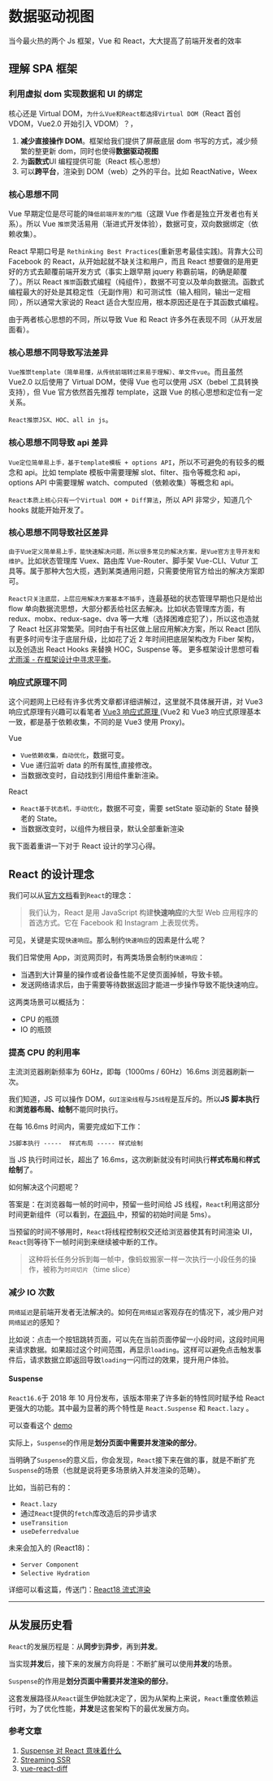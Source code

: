 # 数据驱动视图

当今最火热的两个 Js 框架，Vue 和 React，大大提高了前端开发者的效率

## 理解 SPA 框架

### **利用虚拟 dom 实现数据和 UI 的绑定**

核心还是 Virtual DOM，`为什么Vue和React都选择Virtual DOM`（React 首创 VDOM，Vue2.0 开始引入 VDOM）？，

1. **减少直接操作 DOM**。框架给我们提供了屏蔽底层 dom 书写的方式，减少频繁的整更新 dom，同时也使得**数据驱动视图**
2. 为**函数式**UI 编程提供可能（React 核心思想）
3. 可以**跨平台**，渲染到 DOM（web）之外的平台。比如 ReactNative，Weex

### 核心思想不同

Vue 早期定位是尽可能的`降低前端开发的门槛`（这跟 Vue 作者是独立开发者也有关系）。所以 Vue `推崇`灵活易用（渐进式开发体验），数据可变，双向数据绑定（依赖收集）。

React 早期口号是 `Rethinking Best Practices`(重新思考最佳实践)。背靠大公司 Facebook 的 React，从开始起就不缺关注和用户，而且 React 想要做的是用更好的方式去颠覆前端开发方式（事实上跟早期 jquery 称霸前端，的确是颠覆了）。所以 React `推崇`函数式编程（纯组件），数据不可变以及单向数据流。函数式编程最大的好处是其稳定性（无副作用）和可测试性（输入相同，输出一定相同），所以通常大家说的 React 适合大型应用，根本原因还是在于其函数式编程。

由于两者核心思想的不同，所以导致 Vue 和 React 许多外在表现不同（从开发层面看）。

### 核心思想不同导致写法差异

`Vue推崇template（简单易懂，从传统前端转过来易于理解）、单文件vue`。而且虽然 Vue2.0 以后使用了 Virtual DOM，使得 Vue 也可以使用 JSX（bebel 工具转换支持），但 Vue 官方依然首先推荐 template，这跟 Vue 的核心思想和定位有一定关系。

`React推崇JSX、HOC、all in js`。

### 核心思想不同导致 api 差异

`Vue定位简单易上手，基于template模板 + options API`，所以不可避免的有较多的概念和 api。比如 template 模板中需要理解 slot、filter、指令等概念和 api，options API 中需要理解 watch、computed（依赖收集）等概念和 api。

`React本质上核心只有一个Virtual DOM + Diff算法`，所以 API 非常少，知道几个 hooks 就能开始开发了。

### 核心思想不同导致社区差异

`由于Vue定义简单易上手，能快速解决问题，所以很多常见的解决方案，是Vue官方主导开发和维护`。比如状态管理库 Vuex、路由库 Vue-Router、脚手架 Vue-CLI、Vutur 工具等。属于那种大包大揽，遇到某类通用问题，只需要使用官方给出的解决方案即可。

`React只关注底层，上层应用解决方案基本不插手`，连最基础的状态管理早期也只是给出 flow 单向数据流思想，大部分都丢给社区去解决。比如状态管理库方面，有 redux、mobx、redux-sage、dva 等一大堆（选择困难症犯了），所以这也造就了 React 社区非常繁荣。同时由于有社区做上层应用解决方案，所以 React 团队有更多时间专注于底层升级，比如花了近 2 年时间把底层架构改为 Fiber 架构，以及创造出 React Hooks 来替换 HOC，Suspense 等。 更多框架设计思想可看 [尤雨溪 - 在框架设计中寻求平衡](https://www.bilibili.com/video/av80042358?from=search&seid=17425026665332701435)。

### 响应式原理不同

这个问题网上已经有许多优秀文章都详细讲解过，这里就不具体展开讲，对 Vue3 响应式原理有兴趣可以看笔者 [Vue3 响应式原理 ](https://lq782655835.github.io/blogs/vue/vue3-reactive.html)(Vue2 和 Vue3 响应式原理基本一致，都是基于依赖收集，不同的是 Vue3 使用 Proxy)。

Vue

- `Vue依赖收集，自动优化`，数据可变。
- Vue 递归监听 data 的所有属性,直接修改。
- 当数据改变时，自动找到引用组件重新渲染。

React

- `React基于状态机，手动优化`，数据不可变，需要 setState 驱动新的 State 替换老的 State。
- 当数据改变时，以组件为根目录，默认全部重新渲染

我下面着重讲一下对于 React 设计的学习心得。

## React 的设计理念

我们可以从[官方文档](https://zh-hans.reactjs.org/docs/thinking-in-react.html)看到`React`的理念：

> 我们认为，React 是用 JavaScript 构建**快速响应**的大型 Web 应用程序的首选方式。它在 Facebook 和 Instagram 上表现优秀。

可见，关键是实现`快速响应`。那么制约`快速响应`的因素是什么呢？

我们日常使用 App，浏览网页时，有两类场景会制约`快速响应`：

- 当遇到大计算量的操作或者设备性能不足使页面掉帧，导致卡顿。
- 发送网络请求后，由于需要等待数据返回才能进一步操作导致不能快速响应。

这两类场景可以概括为：

- CPU 的瓶颈
- IO 的瓶颈

### 提高 CPU 的利用率

主流浏览器刷新频率为 60Hz，即每（1000ms / 60Hz）16.6ms 浏览器刷新一次。

我们知道，JS 可以操作 DOM，`GUI渲染线程`与`JS线程`是互斥的。所以**JS 脚本执行**和**浏览器布局、绘制**不能同时执行。

在每 16.6ms 时间内，需要完成如下工作：

```text
JS脚本执行 -----  样式布局 ----- 样式绘制
```

当 JS 执行时间过长，超出了 16.6ms，这次刷新就没有时间执行**样式布局**和**样式绘制**了。

如何解决这个问题呢？

答案是：在浏览器每一帧的时间中，预留一些时间给 JS 线程，`React`利用这部分时间更新组件（可以看到，在[源码 ](https://github.com/facebook/react/blob/1fb18e22ae66fdb1dc127347e169e73948778e5a/packages/scheduler/src/forks/SchedulerHostConfig.default.js#L119)中，预留的初始时间是 5ms）。

当预留的时间不够用时，`React`将线程控制权交还给浏览器使其有时间渲染 UI，`React`则等待下一帧时间到来继续被中断的工作。

> 这种将长任务分拆到每一帧中，像蚂蚁搬家一样一次执行一小段任务的操作，被称为`时间切片`（time slice）

### 减少 IO 次数

`网络延迟`是前端开发者无法解决的。如何在`网络延迟`客观存在的情况下，减少用户对`网络延迟`的感知？

比如说：点击一个按钮跳转页面，可以先在当前页面停留一小段时间，这段时间用来请求数据。如果超过这个时间范围，再显示`loading`。这样可以避免点击触发事件后，请求数据立即返回导致`loading`一闪而过的效果，提升用户体验。

#### Suspense

`React16.6`于 2018 年 10 月份发布，该版本带来了许多新的特性同时赋予给 React 更强大的功能。其中最为显著的两个特性是 `React.Suspense` 和 `React.lazy` 。

可以查看这个 [demo](https://juejin.cn/post/7062188906464149518)

实际上，`Suspense`的作用是**划分页面中需要并发渲染的部分**。

当明确了`Suspense`的意义后，你会发现，`React`接下来在做的事，就是不断扩充`Suspense`的场景（也就是说将更多场景纳入并发渲染的范畴）。

比如，当前已有的：

- `React.lazy`
- 通过`React`提供的`fetch`库改造后的异步请求
- `useTransition`
- `useDeferredvalue`

未来会加入的 (React18)：

- `Server Component`
- `Selective Hydration`

详细可以看这篇，传送门：[React18 流式渲染](https://juejin.cn/post/7064759195710521381)

---

## 从发展历史看

`React`的发展历程是：从**同步**到**异步**，再到**并发**。

当实现**并发**后，接下来的发展方向将是：不断扩展可以使用**并发**的场景。

`Suspense`的作用是**划分页面中需要并发渲染的部分**。

这套发展路径从`React`诞生伊始就决定了，因为从架构上来说，`React`重度依赖运行时，为了优化性能，**并发**是这套架构下的最优发展方向。

### 参考文章

1. [Suspense 对 React 意味着什么](https://juejin.cn/post/7062188906464149518)
2. [Streaming SSR](https://juejin.cn/post/7064759195710521381)
3. [vue-react-diff](https://lq782655835.github.io/blogs/vue/diff-vue-vs-react.html)
